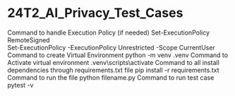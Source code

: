 # 24T2_AI_Privacy_Test_Cases
Command to handle Execution Policy (if needed)
Set-ExecutionPolicy RemoteSigned     
Set-ExecutionPolicy -ExecutionPolicy Unrestricted -Scope CurrentUser     
Command to create Virtual Environment
python -m venv .venv 
Command to Activate virtual environment
.venv\scripts\activate
Command to all install dependencies through requirements.txt file
pip install -r requirements.txt
Command to run the file
python filename.py
Command to run test case
pytest -v
